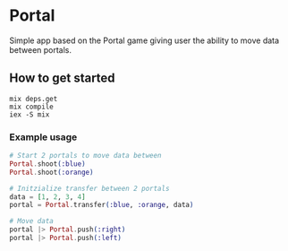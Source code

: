 # Portal

Simple app based on the Portal game giving user the ability to move data between portals.

## How to get started

```shell
mix deps.get
mix compile
iex -S mix
```

### Example usage

```elixir
# Start 2 portals to move data between
Portal.shoot(:blue)
Portal.shoot(:orange)

# Initzialize transfer between 2 portals
data = [1, 2, 3, 4]
portal = Portal.transfer(:blue, :orange, data)

# Move data
portal |> Portal.push(:right)
portal |> Portal.push(:left)
```
